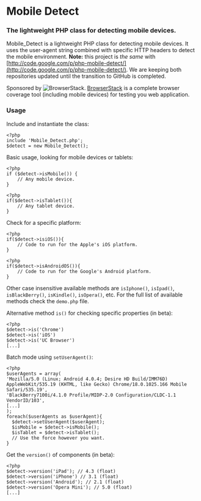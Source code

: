 # Mobile Detect
### The lightweight PHP class for detecting mobile devices.

Mobile\_Detect is a lightweight PHP class for detecting mobile devices. It uses the user-agent string combined with specific HTTP headers to detect the mobile environment.
**Note:** this project is _the same_ with [http://code.google.com/p/php-mobile-detect/](http://code.google.com/p/php-mobile-detect/). We are keeping both repositories updated until the transition to GitHub is completed.

Sponsored by ![BrowserStack](http://jquery.org/wp-content/uploads/2010/01/browserstack-150.png). [BrowserStack](http://www.browserstack.com) is a complete browser coverage tool (including mobile devices) for testing you web application.

### Usage

Include and instantiate the class:
```
<?php
include 'Mobile_Detect.php';
$detect = new Mobile_Detect();
```
Basic usage, looking for mobile devices or tablets:
```
<?php
if ($detect->isMobile()) {
    // Any mobile device.
}
```

```
<?php
if($detect->isTablet()){
    // Any tablet device.
}
```

Check for a specific platform:
```
<?php
if($detect->isiOS()){
    // Code to run for the Apple's iOS platform.
}
```

```
<?php
if($detect->isAndroidOS()){
    // Code to run for the Google's Android platform.
}
```
Other case insensitive available methods are `isIphone()`, `isIpad()`, `isBlackBerry()`, `isKindle()`, `isOpera()`, etc. For the full list of available methods check the `demo.php` file.

Alternative method `is()` for checking specific properties (in beta):
```
<?php
$detect->is('Chrome')
$detect->is('iOS')
$detect->is('UC Browser')
[...]
```

Batch mode using `setUserAgent()`:
```
<?php
$userAgents = array(
'Mozilla/5.0 (Linux; Android 4.0.4; Desire HD Build/IMM76D) AppleWebKit/535.19 (KHTML, like Gecko) Chrome/18.0.1025.166 Mobile Safari/535.19',
'BlackBerry7100i/4.1.0 Profile/MIDP-2.0 Configuration/CLDC-1.1 VendorID/103',
[...]
);
foreach($userAgents as $userAgent){
  $detect->setUserAgent($userAgent);
  $isMobile = $detect->isMobile();
  $isTablet = $detect->isTablet();
  // Use the force however you want.
}
```

Get the `version()` of components (in beta):
```
<?php
$detect->version('iPad'); // 4.3 (float)
$detect->version('iPhone') // 3.1 (float)
$detect->version('Android'); // 2.1 (float)
$detect->version('Opera Mini'); // 5.0 (float)
[...]
```